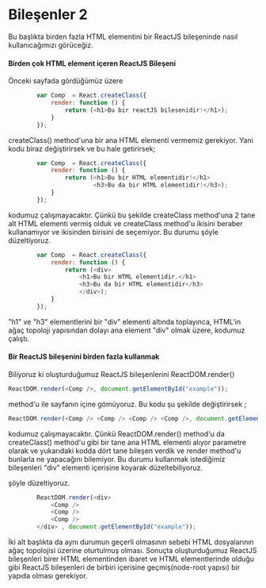 # Bileşenler 2

Bu başlıkta birden fazla HTML elementini bir ReactJS bileşeninde nasıl kullanıcağımızı görüceğiz.

#### Birden çok HTML element içeren ReactJS Bileşeni

Önceki sayfada gördüğümüz üzere

```js
        var Comp  = React.createClass({
            render: function () {
                return (<h1>Bu bir reactJS bilesenidir!</h1>);
            }
        });
```

createClass\(\) method'una bir ana HTML elementi vermemiz gerekiyor. Yani kodu biraz değiştirirsek ve bu hale getirirsek;

```js
        var Comp  = React.createClass({
            render: function () {
                return (<h1>Bu bir HTML elementidir!</h1>
                        <h3>Bu da bir HTML elementidir!</h3>);
            }
        });
```

kodumuz çalışmayacaktır. Çünkü bu şekilde createClass method'una 2 tane alt HTML elementi vermiş olduk ve createClass method'u ikisini beraber kullanamıyor ve ikisinden birisini de seçemiyor. Bu durumu şöyle düzeltiyoruz.

```js
        var Comp  = React.createClass({
            render: function () {
                return (<div>
                    <h1>Bu bir HTML elementidir.</h1>
                    <h3>Bu da bir HTML elementidir</h3>
                    </div>);
            }
        });
```

"h1" ve "h3" elementlerini bir "div" elementi altında toplayınca, HTML'in ağaç topoloji yapısından dolayı ana element "div" olmak üzere, kodumuz çalıştı.



#### Bir ReactJS bileşenini birden fazla kullanmak

Biliyoruz ki oluşturduğumuz ReactJS bileşenlerini ReactDOM.render\(\)

```js
ReactDOM.render(<Comp />, document.getElementById("example"));
```

method'u ile sayfanın içine gömüyoruz. Bu kodu şu şekilde değiştirirsek ;

```js
ReactDOM.render(<Comp /> <Comp /> <Comp /> <Comp />, document.getElementById("example"));
```

kodumuz çalışmayacaktır. Çünkü ReactDOM.render\(\) method'u da createClass\(\) method'u gibi bir tane ana HTML elementi alıyor parametre olarak ve yukarıdaki kodda dört tane bileşen verdik ve render method'u bunlarla ne yapacağını bilemiyor. Bu durumu kullanmak istediğimiz bileşenleri "div" elementi içerisine koyarak düzeltebiliyoruz. 

şöyle düzeltiyoruz.

```js
        ReactDOM.render(<div>
            <Comp />
            <Comp />
            <Comp />
        </div> , document.getElementById("example"));
```



İki alt başlıkta da aynı durumun geçerli olmasının sebebi HTML dosyalarının ağaç topolojisi üzerine oturtulmuş olması. Sonuçta oluşturduğumuz ReactJS bileşenleri birer HTML elementinden ibaret ve HTML elementlerinde olduğu gibi ReactJS bileşenleri de birbiri içerisine geçmiş\(node-root yapısı\) bir yapıda olması gerekiyor.

